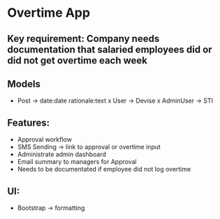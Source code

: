 # Overtime App

## Key requirement: Company needs documentation that salaried employees did or did not get overtime each week

## Models
- Post -> date:date rationale:text
x User -> Devise
x AdminUser -> STI


## Features:
- Approval workflow
- SMS Sending -> link to approval or overtime input
- Administrate admin dashboard
- Email summary to managers for Approval
- Needs to be documentated if employee did not log overtime

## UI:
- Bootstrap -> formatting
